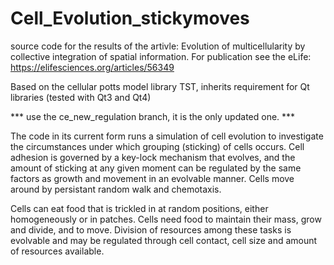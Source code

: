 # Cell_Evolution_stickymoves
source code for the results of the artivle: 
Evolution of multicellularity by collective integration of spatial information. 
For publication see the eLife: https://elifesciences.org/articles/56349

Based on the cellular potts model library TST, inherits requirement for Qt libraries (tested with Qt3 and Qt4) 

*** use the ce_new_regulation branch, it is the only updated one. ***

The code in its current form runs a simulation of cell evolution 
to investigate the circumstances under which grouping (sticking) of cells occurs. 
Cell adhesion is governed by a key-lock mechanism that evolves, and the amount of sticking at any given moment can be regulated
by the same factors as growth and movement in an evolvable manner.
Cells move around by persistant random walk and chemotaxis. 

Cells can eat food that is trickled in at random positions, either homogeneously or in patches.
Cells need food to maintain their mass, grow and divide, and to move. Division of resources among these tasks is evolvable and 
may be regulated through cell contact, cell size and amount of resources available.
